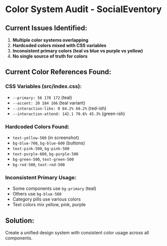 
# Color System Audit - SocialEventory

## Current Issues Identified:
1. **Multiple color systems overlapping**
2. **Hardcoded colors mixed with CSS variables**
3. **Inconsistent primary colors (teal vs blue vs purple vs yellow)**
4. **No single source of truth for colors**

## Current Color References Found:

### CSS Variables (src/index.css):
- `--primary: 56 178 172` (teal)
- `--accent: 20 184 166` (teal variant)
- `--interaction-like: 0 84.2% 60.2%` (red-ish)
- `--interaction-attend: 142.1 70.6% 45.3%` (green-ish)

### Hardcoded Colors Found:
- `text-yellow-500` (in screenshot)
- `bg-blue-700`, `bg-blue-600` (buttons)
- `text-pink-500`, `bg-pink-500` 
- `text-purple-600`, `bg-purple-500`
- `bg-green-500`, `text-green-500`
- `bg-red-500`, `text-red-500`

### Inconsistent Primary Usage:
- Some components use `bg-primary` (teal)
- Others use `bg-blue-500`
- Category pills use various colors
- Text colors mix yellow, pink, purple

## Solution:
Create a unified design system with consistent color usage across all components.
